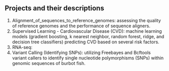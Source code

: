 ## Projects and their descriptions

1. Alignment_of_sequences_to_reference_genomes: assessing the quality of reference genomes and the performance of sequence aligners.  
2. Supervised Learning - Cardiovascular Disease (CVD): machine learning models (gradient boosting, k nearest neighbor, random forest, ridge, and decision tree classifiers) predicting CVD based on several risk factors.
3. RNA-seq: 
4. Variant Calling (Identifying SNPs): utilizing Freebayes and Bcftools variant callers to identify single nucleotide polymorphisms (SNPs) within genomic sequences of burbot fish. 
